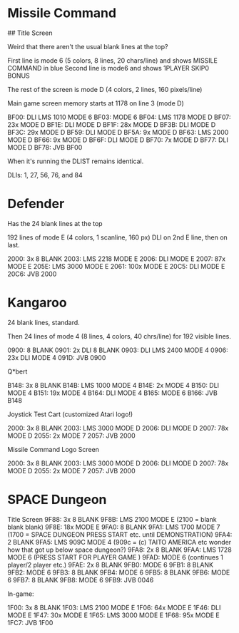 # Missile Command
## Title Screen

Weird that there aren't the usual blank lines at the top?

First line is mode 6 (5 colors, 8 lines, 20 chars/line) and shows
MISSILE COMMAND in blue
Second line is mode6 and shows 1PLAYER SKIP0 BONUS

The rest of the screen is mode D (4 colors, 2 lines, 160 pixels/line)

Main game screen memory starts at 1178 on line 3 (mode D)

BF00: DLI LMS 1010 MODE 6
BF03: MODE 6
BF04: LMS 1178 MODE D
BF07: 23x MODE D
BF1E: DLI MODE D
BF1F: 28x MODE D
BF3B: DLI MODE D
BF3C: 29x MODE D
BF59: DLI MODE D
BF5A: 9x MODE D
BF63: LMS 2000 MODE D
BF66: 9x MODE D
BF6F: DLI MODE D
BF70: 7x MODE D
BF77: DLI MODE D
BF78: JVB BF00

When it's running the DLIST remains identical.

DLIs:
1, 27, 56, 76, and 84

# Defender

Has the 24 blank lines at the top

192 lines of mode E (4 colors, 1 scanline, 160 px)
DLI on 2nd E line, then on last.



2000: 3x 8 BLANK
2003: LMS 2218 MODE E
2006: DLI MODE E
2007: 87x MODE E
205E: LMS 3000 MODE E
2061: 100x MODE E
20C5: DLI MODE E
20C6: JVB 2000

# Kangaroo

24 blank lines, standard.

Then 24 lines of mode 4 (8 lines, 4 colors, 40 chrs/line) for 192 visible
lines.



0900: 8 BLANK
0901: 2x DLI 8 BLANK
0903: DLI LMS 2400 MODE 4
0906: 23x DLI MODE 4
091D: JVB 0900

Q*bert

B148: 3x 8 BLANK
B14B: LMS 1000 MODE 4
B14E: 2x MODE 4
B150: DLI MODE 4
B151: 19x MODE 4
B164: DLI MODE 4
B165: MODE 6
B166: JVB B148

Joystick Test Cart
(customized Atari logo!)

2000: 3x 8 BLANK
2003: LMS 3000 MODE D
2006: DLI MODE D
2007: 78x MODE D
2055: 2x MODE 7
2057: JVB 2000

Missile Command Logo Screen

2000: 3x 8 BLANK
2003: LMS 3000 MODE D
2006: DLI MODE D
2007: 78x MODE D
2055: 2x MODE 7
2057: JVB 2000

# SPACE Dungeon

Title Screen
9F88: 3x 8 BLANK
9F8B: LMS 2100 MODE E (2100 = blank blank blank)
9F8E: 18x MODE E
9FA0: 8 BLANK
9FA1: LMS 1700 MODE 7 (1700 = SPACE DUNGEON PRESS START etc. until DEMONSTRATION)
9FA4: 2 BLANK
9FA5: LMS 909C MODE 4 (909c = (c) TAITO AMERICA etc wonder how that got up below space dungeon?)
9FA8: 2x 8 BLANK
9FAA: LMS 1728 MODE 6  (PRESS START FOR PLAYER GAME )
9FAD: MODE 6 (continues 1 player/2 player etc.)
9FAE: 2x 8 BLANK
9FB0: MODE 6
9FB1: 8 BLANK
9FB2: MODE 6
9FB3: 8 BLANK
9FB4: MODE 6
9FB5: 8 BLANK
9FB6: MODE 6
9FB7: 8 BLANK
9FB8: MODE 6
9FB9: JVB 0046

In-game:

1F00: 3x 8 BLANK
1F03: LMS 2100 MODE E
1F06: 64x MODE E
1F46: DLI MODE E
1F47: 30x MODE E
1F65: LMS 3000 MODE E
1F68: 95x MODE E
1FC7: JVB 1F00
